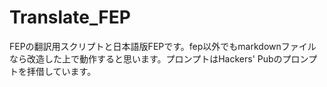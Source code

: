 # Translate_FEP
FEPの翻訳用スクリプトと日本語版FEPです。fep以外でもmarkdownファイルなら改造した上で動作すると思います。プロンプトはHackers' Pubのプロンプトを拝借しています。